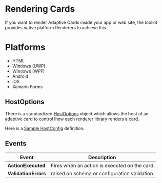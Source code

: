 # Rendering Cards

If you want to render Adaptive Cards inside your app or web site, the toolkit provides native platform Renderers to achieve this.

# Platforms 
* HTML
* Windows (UWP) 
* Windows (WPF)
* Android
* iOS
* Xamarin Forms


## HostOptions

There is a standardized [HostOptions](HostConfig.md) object which allows the host of an adaptive card to control lhow each renderer library renders a card. 

Here is a [Sample HostConfig](../samples/Themes/sample.json) definition.

## Events

| Event | Description |
|-------|-------------|
| **ActionExecuted** | Fires when an action is executed on the card
| **ValidationErrors** | raised on schema or configuration validation

